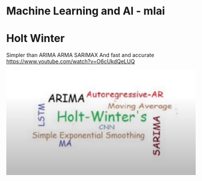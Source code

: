# Machine Learning and AI - mlai

# Holt Winter
Simpler than ARIMA ARMA SARIMAX
And fast and accurate
https://www.youtube.com/watch?v=O6cUkdQeLUQ

![Holt Winter Algo for time series](holt-winter-algo.png)

